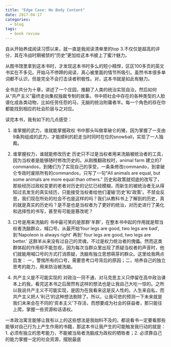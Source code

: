 ```yaml
---
title: "Edge Case: No Body Content"
date: 2017-04-17
categories:
  - blog
tags:
  - book review
---
```


自从开始养成阅读习惯以来，<Animal Farm>就一直是我阅读清单里的top 3.不仅仅是超高的评分，其在冷战时期被禁的“历史”更加给这本书披上了蜜汁魅力。

从图书馆里拿到这本书时，才发现这本书时多么的短小精悍，区区100多页的英文书实在不多见。开始马不停蹄的阅读，真心被里面的情节所吸引。虽然书本很多单词都不认识，但是完全不会打击读者积极性。对，这本书就是如此有魅力。

全书总共分为十章，讲述了一个庄园，推翻了人类的统治实现自治，然后如何从“共产主义”最终走向集权独裁专制的故事。书中把社会中存在的各种类型的人脸谱化成各类动物，比如任劳任怨的马，无脑的统治附庸者羊。每一个角色的存在你都能找到相应的社会阶层与之对应。

读完本书，我有如下的几点感受：

1. 谁掌握的武力，谁就能掌握政权
    书中那头叫做拿破仑的猪，因为掌握了一支由9条狗组成的武力，才能顺利的赶走当时同时在位的snowball，实现了一人独裁。
    
2. 谁掌握权力，谁就能修改历史
    历史只不过是当权者用来洗脑被统治者的工具，因为当权者是能够随时修改历史的。从刚推翻政权时，animal farm 建立的7 commandos，到猪们为了实现自己的享受，一条条修改commando，到拿破仑专政时废除所有的commandos，只写了一句“All animals are equal, but some animals are more equal than others." 历史和政策就彻底的改写了，那些经历过政权变更的老者对历史的记忆已经模糊，而新生的被统治者无从得知过去发生的真实经历，只能接受当权者给他们灌输‘历史’和‘政策’。不禁会反思，我们现在所处的社会不也是这样的吗？我们从教科书上了解到的历史，真的就是真实的历史吗？是不是也是当权者为了更好的统治，对历史进行了美化和选择性的书写，甚至有可能是篡改呢？
    
3. 口号是用来洗脑的
    书中最可笑的是那群‘羊群’，在整本书中起的作用就是帮当权者洗脑群众，喊口号。从最开始‘four legs are good, two legs are bad', 到‘Napoleon is always right' 再到‘ four legs are good, two legs are better.' 这群羊从来没有过自己的灵魂，不过是权力统治者的傀儡。然而这类群体起的作用却不能忽视，因为每次当群众里出现了质疑当权者的声音时，他们就能用喊口号的方式打消质疑，洗脑有独立思想萌芽的群众。这里给我两点启发： 一，警惕所有的口号，需要思考口号背后的原因；二，培养自己的独立思考的能力，用来防治被洗脑。
    
4. 共产主义是不可能实现的
    对政治一窍不通，对马克思主义只停留在高中政治课本上的我，看完这本书之后居然有这样的想法也是让我自己大吃一惊的。之所以我说共产主义不可能实现，是因为在我看来这是反人性的。人生来自私，而共产主义把人‘利己’的这种想法剔除了。所以，让我可悲的预测一下未来就是我们未来会在不同的‘资本主义’下存活，而想要成为社会的获益者，那只能往上爬，掌握一些资源和话语权。
    
一本政治寓言能够让我有以上的这些想法是我始料不及的。都说看书一定要看那些能够对自己行为上产生作用的书籍，那这本书让我产生的可能触发我行动的就是： 1. 必须有独立的思考能力，不能被当局者洗脑成为政权的牺牲者；2. 必须靠自己的能力掌握一定的社会资源，摆脱最底

